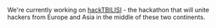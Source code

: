 We're currently working on  [hackTBILISI](http://hacktbilisi.com/ "hackTBILISI") - the hackathon that will unite hackers from Europe and Asia in the middle of these two continents. 
